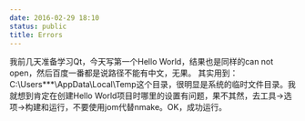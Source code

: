 ```yaml
---
date: 2016-02-29 18:10
status: public
title: Errors
---
```


我前几天准备学习Qt，今天写第一个Hello World，结果也是同样的can not open，然后百度一番都是说路径不能有中文，无果。
其实用到：C:\Users\***\AppData\Local\Temp这个目录，很明显是系统的临时文件目录。我就想到肯定在创建Hello World项目时哪里的设置有问题，果不其然，去工具->选项->构建和运行，不要使用jom代替nmake。OK，成功运行。
